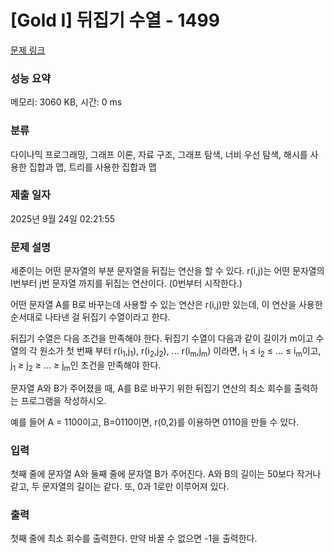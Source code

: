 # [Gold I] 뒤집기 수열 - 1499 

[문제 링크](https://www.acmicpc.net/problem/1499) 

### 성능 요약

메모리: 3060 KB, 시간: 0 ms

### 분류

다이나믹 프로그래밍, 그래프 이론, 자료 구조, 그래프 탐색, 너비 우선 탐색, 해시를 사용한 집합과 맵, 트리를 사용한 집합과 맵

### 제출 일자

2025년 9월 24일 02:21:55

### 문제 설명

<p>세준이는 어떤 문자열의 부분 문자열을 뒤집는 연산을 할 수 있다. r(i,j)는 어떤 문자열의 I번부터 j번 문자열 까지를 뒤집는 연산이다. (0번부터 시작한다.)</p>

<p>어떤 문자열 A를 B로 바꾸는데 사용할 수 있는 연산은 r(i,j)만 있는데, 이 연산을 사용한 순서대로 나타낸 걸 뒤집기 수열이라고 한다.</p>

<p>뒤집기 수열은 다음 조건을 만족해야 한다. 뒤집기 수열이 다음과 같이 길이가 m이고 수열의 각 원소가 첫 번째 부터 r(i<sub>1</sub>,j<sub>1</sub>), r(i<sub>2</sub>,j<sub>2</sub>), ... r(i<sub>m</sub>,j<sub>m</sub>) 이라면, i<sub>1</sub> ≤ i<sub>2</sub> ≤ ... ≤ i<sub>m</sub>이고, j<sub>1</sub> ≥ j<sub>2</sub> ≥ ... ≥ j<sub>m</sub>인 조건을 만족해야 한다.</p>

<p>문자열 A와 B가 주어졌을 때, A를 B로 바꾸기 위한 뒤집기 연산의 최소 회수를 출력하는 프로그램을 작성하시오.</p>

<p>예를 들어 A = 1100이고, B=0110이면, r(0,2)를 이용하면 0110을 만들 수 있다.</p>

### 입력 

 <p>첫째 줄에 문자열 A와 둘째 줄에 문자열 B가 주어진다. A와 B의 길이는 50보다 작거나 같고, 두 문자열의 길이는 같다. 또, 0과 1로만 이루어져 있다.</p>

### 출력 

 <p>첫째 줄에 최소 회수를 출력한다. 만약 바꿀 수 없으면 -1을 출력한다.</p>

